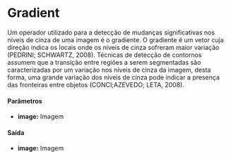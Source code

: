 # Gradient

Um operador utilizado para a detecção de mudanças significativas nos níveis de cinza de uma imagem é o gradiente. O gradiente é um vetor cuja direção indica os locais onde os níveis de cinza sofreram maior variação (PEDRINI; SCHWARTZ, 2008). Técnicas de detecção de contornos assumem que a transição entre regiões a serem segmentadas são caracterizadas por um variação nos níveis de cinza da imagem, desta forma, uma grande variação dos níveis de cinza pode indicar a presença das fronteiras entre objetos (CONCI;AZEVEDO; LETA, 2008).

#### Parâmetros
* __image:__ Imagem

#### Saída
* __image:__ Imagem

